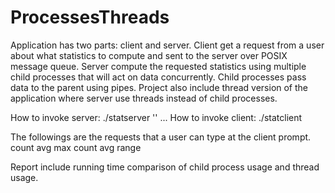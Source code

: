 # ProcessesThreads
Application has two parts: client and server.
Client get a request from a user about what statistics to compute and sent to the server over POSIX message queue. Server compute the requested statistics using multiple child processes that will act on data concurrently. Child processes pass data to the parent using pipes. Project also include thread version of the application where server use threads instead of child processes.

How to invoke server:
./statserver <N> '<filename1>' <filename2> ... <filename3>
How to invoke client:
./statclient
  
The followings are the requests that a user can type at the client prompt.
count
avg
max
count<start><end>
avg<start><end>
range<start><end><K>
  
Report include running time comparison of child process usage and thread usage.
